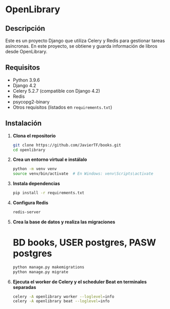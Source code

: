 # OpenLibrary

## Descripción

Este es un proyecto Django que utiliza Celery y Redis para gestionar tareas asíncronas. En este proyecto, se obtiene y guarda información de libros desde OpenLibrary.

## Requisitos

- Python 3.9.6
- Django 4.2
- Celery 5.2.7 (compatible con Django 4.2)
- Redis
- psycopg2-binary
- Otros requisitos (listados en `requirements.txt`)

## Instalación

1. **Clona el repositorio**

   ```bash
   git clone https://github.com/JavierTF/books.git
   cd openlibrary

2. **Crea un entorno virtual e instálalo**
    ```bash
    python -m venv venv
    source venv/bin/activate  # En Windows: venv\Scripts\activate

3. **Instala dependencias**
    ```bash
    pip install -r requirements.txt

4. **Configura Redis**
    ```bash
    redis-server

5. **Crea la base de datos y realiza las migraciones**
    # BD books, USER postgres, PASW postgres 
    ```bash
    python manage.py makemigrations
    python manage.py migrate

6. **Ejecuta el worker de Celery y el scheduler Beat en terminales separadas**
    ```bash
    celery -A openlibrary worker --loglevel=info
    celery -A openlibrary beat --loglevel=info